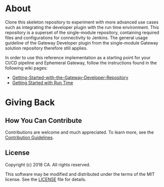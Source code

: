 
# About
Clone this skeleton repository to experiment with more advanced use cases such as integrating the developer plugin with the run time environment. This repository is a superset of the single-module repository, containing required files and configurations for connectivity to Jenkins. The general usage guideline of the Gateway Developer plugin from the single-module Gateway solution repository therefore stlil applies. 

In order to use this reference implementation as a starting point for your CI/CD pipeline and Ephemeral Gateway, follow the instructions found in the following wiki pages:
* [Getting-Started-with-the-Gateway-Developer-Repository](https://github.com/CAAPIM/gateway-developer-skeleton-repo/wiki/Getting-Started-with-the-Gateway-Developer-Repository)
* [Getting Started with Run Time](https://github.com/CAAPIM/APIM-Gateway-Developer-Tools/wiki/Getting-Started-with-Runtime) 

# Giving Back
## How You Can Contribute
Contributions are welcome and much appreciated. To learn more, see the [Contribution Guidelines][contributing].

## License

Copyright (c) 2018 CA. All rights reserved.

This software may be modified and distributed under the terms
of the MIT license. See the [LICENSE][license-link] file for details.


 [license-link]: /LICENSE
 [contributing]: /CONTRIBUTING.md
